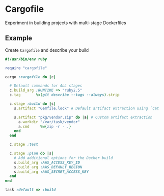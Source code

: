 # Cargofile

Experiment in building projects with multi-stage Dockerfiles

## Example

Create `Cargofile` and describe your build

```ruby
#!/usr/bin/env ruby

require "cargofile"

cargo :cargofile do |c|

  # Default commands for ALL stages
  c.build_arg :RUNTIME => "ruby2.5"
  c.tag       %x(git describe --tags --always).strip

  c.stage :build do |s|
    s.artifact "Gemfile.lock" # Default artifact extraction using `cat`

    s.artifact "pkg/vendor.zip" do |a| # Custom artifact extraction
      a.workdir "/var/task/vendor"
      a.cmd     %w{zip -r - .}
    end
  end

  c.stage :test

  c.stage :plan do |s|
    # Add additional options for the Docker build
    s.build_arg :AWS_ACCESS_KEY_ID
    s.build_arg :AWS_DEFAULT_REGION
    s.build_arg :AWS_SECRET_ACCESS_KEY
  end
end

task :default => :build
```
